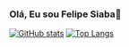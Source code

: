 ### Olá, Eu sou Felipe Siaba👋
 
[![GitHub stats](https://github-readme-stats.vercel.app/api?username=SiabaFC)](https://github.com/SiabaFC/github-readme-stats)
[![Top Langs](https://github-readme-stats.vercel.app/api/top-langs/?username=SiabaFC&layout=donut-vertical)](https://github.com/SiabaFC/github-readme-stats)
